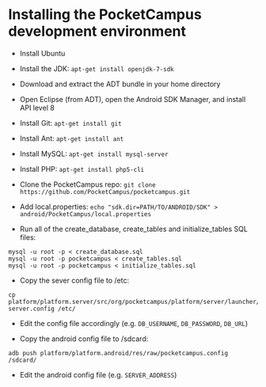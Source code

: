 # Installing the PocketCampus development environment

* Install Ubuntu

* Install the JDK: `apt-get install openjdk-7-sdk`

* Download and extract the ADT bundle in your home directory

* Open Eclipse (from ADT), open the Android SDK Manager, and install API level 8

* Install Git: `apt-get install git`

* Install Ant: `apt-get install ant`

* Install MySQL: `apt-get install mysql-server`

* Install PHP: `apt-get install php5-cli`

* Clone the PocketCampus repo: `git clone https://github.com/PocketCampus/pocketcampus.git`

* Add local.properties: `echo "sdk.dir=PATH/TO/ANDROID/SDK" > android/PocketCampus/local.properties`

* Run all of the create_database, create_tables and initialize_tables SQL files:  
```
mysql -u root -p < create_database.sql
mysql -u root -p pocketcampus < create_tables.sql
mysql -u root -p pocketcampus < initialize_tables.sql
```

* Copy the sever config file to /etc:  
```
cp platform/platform.server/src/org/pocketcampus/platform/server/launcher/pocketcampus-server.config /etc/
```

* Edit the config file accordingly (e.g. `DB_USERNAME`, `DB_PASSWORD`, `DB_URL`)

* Copy the android config file to /sdcard: 
```
adb push platform/platform.android/res/raw/pocketcampus.config /sdcard/
```

* Edit the android config file (e.g. `SERVER_ADDRESS`)